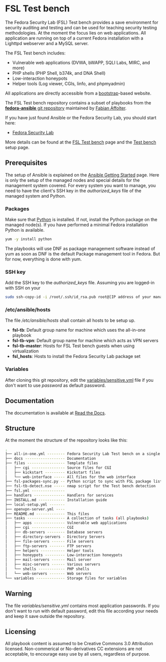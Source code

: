 # FSL Test bench
The Fedora Security Lab (FSL) Test bench provides a save environment for
security auditing and testing and can be used for teaching security
testing methodologies. At the moment the focus lies on web applications.
All application are running on top of a current Fedora installation with
a ​Lighttpd webserver and a ​MySQL server. 

The FSL Test bench includes:

* Vulnerable web applications (DVWA, bWAPP, SQLI Labs, MIRC, and more)
* PHP shells (PHP Shell, ​b374k, and ​DNA Shell)
* Low-interaction honeypots
* ​Helper tools (Log viewer, CGIs, ​linfo, and ​phpmyadmin) 

All applications are directly accessible from a [bootstrap](http://twitter.github.io/bootstrap/)-based website. 

The FSL Test bench repository contains a subset of playbooks from the 
[**fedora-ansible** git repository](https://github.com/fabaff/fedora-ansible) 
maintained by [Fabian Affolter](http://fabian-affolter.ch). 

If you have just found Ansible or the Fedora Security Lab, you should start here:

 * [Fedora Security Lab](https://fedorahosted.org/security-spin/)

More details can be found at the [FSL Test bench](https://fedorahosted.org/security-spin/wiki/Test%20bench) page and the [Test bench](https://fedorahosted.org/security-spin/wiki/Test%20bench%20setup) setup page.

## Prerequisites
The setup of Ansible is explained on the
[Ansible Getting Started](http://ansible.cc/docs/gettingstarted.html) page.
Here is only the setup of the managed nodes and special details for the
management system covered. For every system you want to manage, you need to
have the client's SSH key in the *authorized_keys* file of the managed system
and Python.

### Packages
Make sure that [Python](http://www.python.org/) is installed. If not, install
the Python package on the managed node(s). If you have performed a minimal
Fedora installation Python is available.

```bash
yum -y install python
```
The playbooks will use DNF as package management software instead of yum as
soon as DNF is the default Package management tool in Fedora. But for now, 
everything is done with yum.

### SSH key
Add the SSH key to the *authorized_keys* file. Assuming you are logged-in with
SSH on your 

```bash
sudo ssh-copy-id -i /root/.ssh/id_rsa.pub root@[IP address of your managed note]
```
### /etc/ansible/hosts
The file */etc/ansible/hosts* shall contain all hosts to be setup up.

- **fsl-tb**: Default group name for machine which uses the all-in-one playbook
- **fsl-tb-vpn**: Default group name for machine which acts as VPN servers
- **fsl-tb-master**: Hosts for FSL Test bench guests when using virtualization
- **fsl_hosts**: Hosts to install the Fedora Security Lab package set

### Variables
After cloning this git repository, edit the [variables/sensitive.yml](https://github.com/fabaff/fsl-test-bench/blob/master/variables/sensitive.yml) file if you don't want to use *password* as default password.

## Documentation
The documentation is available at [Read the Docs](https://fedora-security-lab-test-bench.readthedocs.org/en/latest/).

## Structure
At the moment the structure of the repository looks like this:

```bash
.
├── all-in-one.yml -------- Fedora Security Lab Test bench on a single machine 
├── docs ------------------ Documentation
├── files ----------------- Template files
│   ├── cgi --------------- Source files for CGI
│   ├── kickstart --------- Kickstart files
│   └── web-interface ----- All files for the web interface
├── fsl-packages-sync.py -- Python script to sync with FSL package list
├── fsl-tb-detect.nse ----- nmap script for the Test bench detection
├── fsl.yml ---------------
├── handlers -------------- Handlers for services
├── INSTALL.md ------------ Installation guide
├── local-setup.yml -------
├── openvpn-server.yml ----
├── README.md ------------- This files
├── tasks ----------------- A collection of tasks (all playbooks)
│   ├── apps -------------- Vulnerable web applications
│   ├── cgi --------------- CGI
│   ├── db-servers -------- Database servers
│   ├── directory-servers - Directory Servers
│   ├── file-servers ------ File servers
│   ├── ftp-servers ------- FTP servers
│   ├── helpers ----------- Helper tools
│   ├── honeypots --------- Low-interaction honeypots
│   ├── mail-servers ------ Mail server
│   ├── misc-servers ------ Various servers
│   └── shells ------------ PHP shells
│   └── web-servers ------- Web servers
└── variables ------------- Storage files for variables
```

## Warning
The file *variables/sensitive.yml* contains most application passwords. If you
don't want to run with default password, edit this file according your needs
and keep it save outside the repository. 

## Licensing
All playbook content is assumed to be Creative Commons 3.0 Attribution licensed. 
Non-commerical or No-derivatives CC extensions are not acceptable, to encourage
easy use by all users, regardless of purpose.
